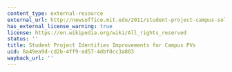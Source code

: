 ```yaml
---
content_type: external-resource
external_url: http://newsoffice.mit.edu/2011/student-project-campus-solar
has_external_license_warning: true
license: https://en.wikipedia.org/wiki/All_rights_reserved
status: ''
title: Student Project Identifies Improvements for Campus PVs
uid: 8a49ea9d-cd2b-4ff9-ad57-4dbf0cc3a803
wayback_url: ''
---
```

